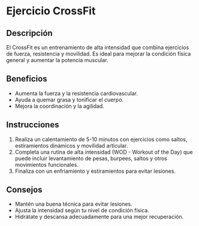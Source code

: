 # Ejercicio CrossFit

## Descripción
El CrossFit es un entrenamiento de alta intensidad que combina ejercicios de fuerza, resistencia y movilidad. Es ideal para mejorar la condición física general y aumentar la potencia muscular.

## Beneficios
- Aumenta la fuerza y la resistencia cardiovascular.
- Ayuda a quemar grasa y tonificar el cuerpo.
- Mejora la coordinación y la agilidad.

## Instrucciones
1. Realiza un calentamiento de 5-10 minutos con ejercicios como saltos, estiramientos dinámicos y movilidad articular.
2. Completa una rutina de alta intensidad (WOD - Workout of the Day) que puede incluir levantamiento de pesas, burpees, saltos y otros movimientos funcionales.
3. Finaliza con un enfriamiento y estiramientos para evitar lesiones.

## Consejos
- Mantén una buena técnica para evitar lesiones.
- Ajusta la intensidad según tu nivel de condición física.
- Hidrátate y descansa adecuadamente para una mejor recuperación.